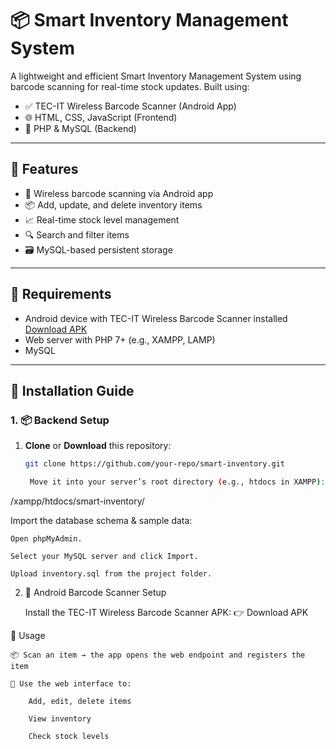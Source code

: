 # 📦 Smart Inventory Management System

A lightweight and efficient Smart Inventory Management System using barcode scanning for real-time stock updates. Built using:

- ✅ TEC-IT Wireless Barcode Scanner (Android App)  
- 🌐 HTML, CSS, JavaScript (Frontend)  
- 🐘 PHP & MySQL (Backend)

---

## 🔧 Features

- 📲 Wireless barcode scanning via Android app  
- 📦 Add, update, and delete inventory items  
- 📈 Real-time stock level management  
- 🔍 Search and filter items  
- 🗃️ MySQL-based persistent storage  

---

## 📱 Requirements

- Android device with TEC-IT Wireless Barcode Scanner installed  
  [Download APK](https://www.tec-it.com/en/download/mobile-data-acquisition/wireless-barcode-scanner/Download.aspx)  
- Web server with PHP 7+ (e.g., XAMPP, LAMP)  
- MySQL

---

## 🚀 Installation Guide

### 1. 📦 Backend Setup

1. **Clone** or **Download** this repository:  
   ```bash
   git clone https://github.com/your-repo/smart-inventory.git

    Move it into your server’s root directory (e.g., htdocs in XAMPP):

/xampp/htdocs/smart-inventory/

Import the database schema & sample data:

    Open phpMyAdmin.

    Select your MySQL server and click Import.

    Upload inventory.sql from the project folder.

2. 📲 Android Barcode Scanner Setup

    Install the TEC-IT Wireless Barcode Scanner APK:
    👉 Download APK

🧪 Usage

    📦 Scan an item → the app opens the web endpoint and registers the item

    📝 Use the web interface to:

        Add, edit, delete items

        View inventory

        Check stock levels


